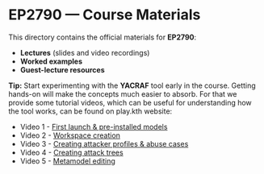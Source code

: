 # EP2790 — Course Materials

This directory contains the official materials for **EP2790**:
- **Lectures** (slides and video recordings)
- **Worked examples**
- **Guest-lecture resources** 

**Tip:** Start experimenting with the **YACRAF** tool early in the course. Getting hands-on will make the concepts much easier to absorb.  For that we provide some tutorial videos, which can be useful for understanding how the tool works, can be found on play.kth website: 

- Video 1 - [First launch & pre-installed models](https://play.kth.se/media/YACRAF-tool-1/0_of3nc0sc)
- Video 2 - [Workspace creation](https://play.kth.se/media/YACRAF-tool-2/0_mtn010dp)
- Video 3 - [Creating attacker profiles & abuse cases](https://play.kth.se/media/YACRAF-tool-3/0_mkt2fuhc)
- Video 4 - [Creating attack trees](https://play.kth.se/media/YACRAF-tool-4/0_yc4z3d9j)
- Video 5 - [Metamodel editing](https://play.kth.se/media/YACRAF-tool-5/0_wa27pt27)
